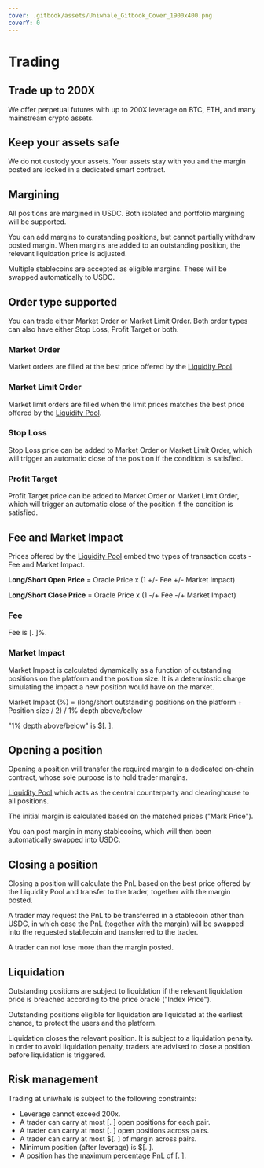 ```yaml
---
cover: .gitbook/assets/Uniwhale_Gitbook_Cover_1900x400.png
coverY: 0
---
```


# Trading

## Trade up to 200X

We offer perpetual futures with up to 200X leverage on BTC, ETH, and many mainstream crypto assets.

## Keep your assets safe

We do not custody your assets. Your assets stay with you and the margin posted are locked in a dedicated smart contract.

## Margining

All positions are margined in USDC. Both isolated and portfolio margining will be supported.&#x20;

You can add margins to ourstanding positions, but cannot partially withdraw posted margin. When margins are added to an outstanding position, the relevant liquidation price is adjusted.

Multiple stablecoins are accepted as eligible margins. These will be swapped automatically to USDC.

## Order type supported

You can trade either Market Order or Market Limit Order. Both order types can also have either Stop Loss, Profit Target or both.

### Market Order

Market orders are filled at the best price offered by the [Liquidity Pool](liquidity-pool.md).

### Market Limit Order

Market limit orders are filled when the limit prices matches the best price offered by the [Liquidity Pool](liquidity-pool.md).

### Stop Loss

Stop Loss price can be added to Market Order or Market Limit Order, which will trigger an automatic close of the position if the condition is satisfied.

### Profit Target

Profit Target price can be added to Market Order or Market Limit Order, which will trigger an automatic close of the position if the condition is satisfied.

## Fee and Market Impact

Prices offered by the [Liquidity Pool](liquidity-pool.md) embed two types of transaction costs - Fee and Market Impact.

**Long/Short Open Price** = Oracle Price x (1 +/- Fee +/- Market Impact)

**Long/Short Close Price** = Oracle Price x (1 -/+ Fee -/+ Market Impact)

### Fee

Fee is \[.  ]%.

### Market Impact

Market Impact is calculated dynamically as a function of outstanding positions on the platform and the position size. It is a determinstic charge simulating the impact a new position would have on the market.

Market Impact (%) = (long/short outstanding positions on the platform + Position size / 2) / 1% depth above/below

"1% depth above/below" is $\[.  ].

## Opening a position

Opening a position will transfer the required margin to a dedicated on-chain contract, whose sole purpose is to hold trader margins.

[Liquidity Pool](liquidity-pool.md) which acts as the central counterparty and clearinghouse to all positions.

The initial margin is calculated based on the matched prices ("Mark Price").

You can post margin in many stablecoins, which will then been automatically swapped into USDC.

## Closing a position

Closing a position will calculate the PnL based on the best price offered by the Liquidity Pool and transfer to the trader, together with the margin posted.&#x20;

A trader may request the PnL to be transferred in a stablecoin other than USDC, in which case the PnL (together with the margin) will be swapped into the requested stablecoin and transferred to the trader.

A trader can not lose more than the margin posted.&#x20;

## Liquidation

Outstanding positions are subject to liquidation if the relevant liquidation price is breached according to the price oracle ("Index Price").

Outstanding positions eligible for liquidation are liquidated at the earliest chance, to protect the users and the platform.

Liquidation closes the relevant position. It is subject to a liquidation penalty. In order to avoid liquidation penalty, traders are advised to close a position before liquidation is triggered.

## Risk management

Trading at uniwhale is subject to the following constraints:

* Leverage cannot exceed 200x.
* A trader can carry at most \[. ] open positions for each pair.
* A trader can carry at most \[. ] open positions across pairs.
* A trader can carry at most $\[.  ] of margin across pairs.
* Minimum position (after leverage) is $\[.  ].
* A position has the maximum percentage PnL of \[.  ].


